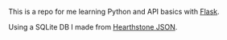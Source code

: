 This is a repo for me learning Python and API basics with [Flask](http://flask.pocoo.org/).

Using a SQLite DB I made from [Hearthstone JSON](https://hearthstonejson.com/).